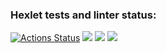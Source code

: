 ### Hexlet tests and linter status:
[![Actions Status](https://github.com/fresh-lime/frontend-project-44/workflows/hexlet-check/badge.svg)](https://github.com/fresh-lime/frontend-project-44/actions)
<a href="https://codeclimate.com/github/fresh-lime/frontend-project-44/maintainability"><img src="https://api.codeclimate.com/v1/badges/99837640d67f82bc5c15/maintainability" /></a>
<a href="https://asciinema.org/a/LRxnlITxzkOk9tawvR7lutxga" target="_blank"><img src="https://asciinema.org/a/LRxnlITxzkOk9tawvR7lutxga.svg" /></a>
<a href="https://asciinema.org/a/wUcL997zy50ELqr63xNOghjbB" target="_blank"><img src="https://asciinema.org/a/wUcL997zy50ELqr63xNOghjbB.svg" /></a>
